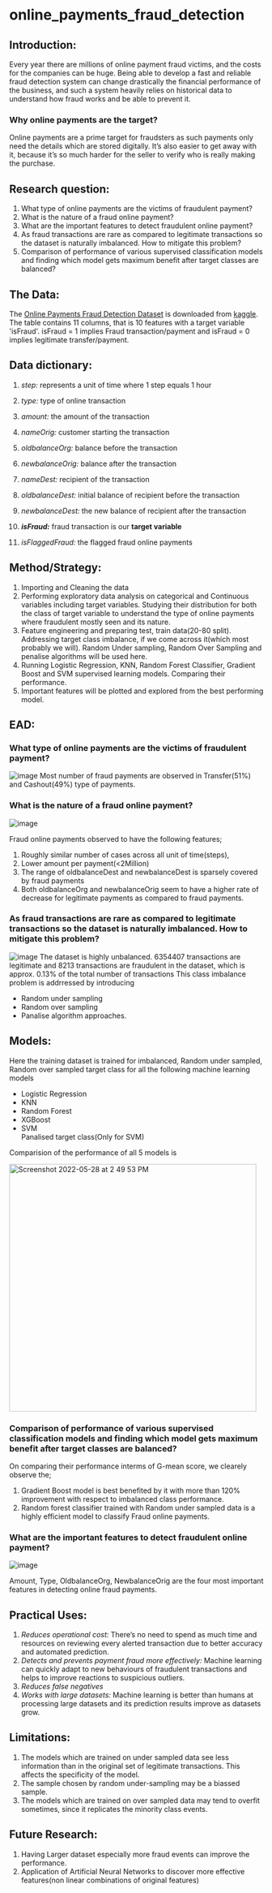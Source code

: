 # online_payments_fraud_detection

## Introduction:
Every year there are millions of online payment fraud victims, and the costs for the companies can be huge. Being able to develop a fast and reliable fraud detection system can change drastically the financial performance of the business, and such a system heavily relies on historical data to understand how fraud works and be able to prevent it.

### Why online payments are the target?
Online payments are a prime target for fraudsters as such payments only need the details which are stored digitally. It’s also easier to get away with it, because it’s so much harder for the seller to verify who is really making the purchase.

## Research question:

1.  What type of online payments are the victims of fraudulent payment?
2.  What is the nature of a fraud online payment?
3.  What are the important features to detect fraudulent online payment?
4.  As fraud transactions are rare as compared to legitimate transactions so the dataset is naturally imbalanced. How to mitigate this problem?
5.  Comparison of performance of various supervised classification models and finding which model gets maximum benefit after target classes are balanced? 

## The Data:

The [Online Payments Fraud Detection Dataset](https://www.kaggle.com/datasets/rupakroy/online-payments-fraud-detection-dataset) is downloaded from [kaggle](https://www.kaggle.com/datasets). 
The table contains 11 columns, that is 10 features with a target variable 'isFraud'.
isFraud = 1 implies Fraud transaction/payment and isFraud = 0 implies legitimate transfer/payment.

## Data dictionary:

1.  *step:* represents a unit of time where 1 step equals 1 hour

2.  *type:* type of online transaction

3.  *amount:* the amount of the transaction

4.  *nameOrig:* customer starting the transaction

5.  *oldbalanceOrg:* balance before the transaction

6.  *newbalanceOrig:* balance after the transaction

7.  *nameDest:* recipient of the transaction

8.  *oldbalanceDest:* initial balance of recipient before the transaction

9.  *newbalanceDest:* the new balance of recipient after the transaction

10. ***isFraud:*** fraud transaction is our **target variable**
11. *isFlaggedFraud:* the flagged fraud online payments


## Method/Strategy:

1. Importing and Cleaning the data
2. Performing exploratory data analysis on categorical and Continuous variables including target variables. Studying their distribution for both the class of target variable to understand the type of online payments where fraudulent mostly seen and its nature.
3. Feature engineering and preparing test, train data(20-80 split). Addressing target class imbalance, if we come across it(which most probably we will). Random Under sampling, Random Over Sampling and penalise algorithms will be used here.
4. Running Logistic Regression, KNN, Random Forest Classifier, Gradient Boost and SVM supervised learning models. Comparing their performance.
5. Important features will be plotted and explored from the best performing model.

## EAD:
### What type of online payments are the victims of fraudulent payment?
![image](https://user-images.githubusercontent.com/81338075/170841963-d5b7754c-9c5f-4744-9bce-9b3640428a3a.png)
Most number of fraud payments are observed in Transfer(51%) and Cashout(49%) type of payments.

### What is the nature of a fraud online payment?
![image](https://user-images.githubusercontent.com/81338075/170841969-e423bc43-340e-46a1-bfca-a3d13d7fbde0.png)

Fraud online payments observed to have the following features;
1.  Roughly similar number of cases across all unit of time(steps),
2.  Lower amount per payment(<2Million)
3.  The range of oldbalanceDest and newbalanceDest is sparsely covered by fraud payments
4.  Both oldbalanceOrg and newbalanceOrig seem to have a higher rate of decrease for legitimate payments as compared to fraud payments.

### As fraud transactions are rare as compared to legitimate transactions so the dataset is naturally imbalanced. How to mitigate this problem?
![image](https://user-images.githubusercontent.com/81338075/170842159-b4f15564-17c8-43d0-9afc-709bf19bfcb9.png)
The dataset is highly unbalanced. 6354407 transactions are legitimate and 8213 transactions are fraudulent in the dataset, which is approx. 0.13% of the total number of transactions
This class imbalance problem is addrressed by introducing
* Random under sampling
* Random over sampling
* Panalise algorithm  approaches. 

## Models:
Here the training dataset is trained for imbalanced, Random under sampled, Random over sampled target class for all the following machine learning models

* Logistic Regression
* KNN
* Random Forest
* XGBoost
* SVM  
Panalised target class(Only for SVM)

Comparision of the performance of all 5 models is

<img width="488" alt="Screenshot 2022-05-28 at 2 49 53 PM" src="https://user-images.githubusercontent.com/81338075/170842461-9323baf4-3879-4c5d-813a-11ecb20494e8.png">

### Comparison of performance of various supervised classification models and finding which model gets maximum benefit after target classes are balanced? 
On comparing their performance interms of G-mean score, we clearely observe the; 
1.  Gradient Boost model is best benefited by it with more than 120% improvement with respect to imbalanced class performance.
2.  Random forest classifier trained with Random under sampled data is a highly efficient model to classify Fraud online payments.

### What are the important features to detect fraudulent online payment?

![image](https://user-images.githubusercontent.com/81338075/170842558-eac98f11-4843-4040-b831-0a7e5cae49f8.png)

Amount, Type, OldbalanceOrg, NewbalanceOrig are the four most important features in detecting online fraud payments.

## Practical Uses:

1.  *Reduces operational cost:* There’s no need to spend as much time and resources on reviewing every alerted transaction due to better accuracy and automated prediction.
2.  *Detects and prevents payment fraud more effectively:* Machine learning can quickly adapt to new behaviours of fraudulent transactions and helps to improve reactions to suspicious outliers.
3.  *Reduces false negatives*
4.  *Works with large datasets:* Machine learning is better than humans at processing large datasets and its prediction results improve as datasets grow.

## Limitations:

1.  The models which are trained on under sampled data see less information than in the original set of legitimate transactions. This affects the specificity of the model. 
2.  The sample chosen by random under-sampling may be a biassed sample. 
3.  The models which are trained on over sampled data may tend to overfit sometimes, since it replicates the minority class events.

## Future Research:

1.  Having Larger dataset especially more fraud events can improve the performance.
2.  Application of Artificial Neural Networks to discover more effective features(non linear combinations of original features)







